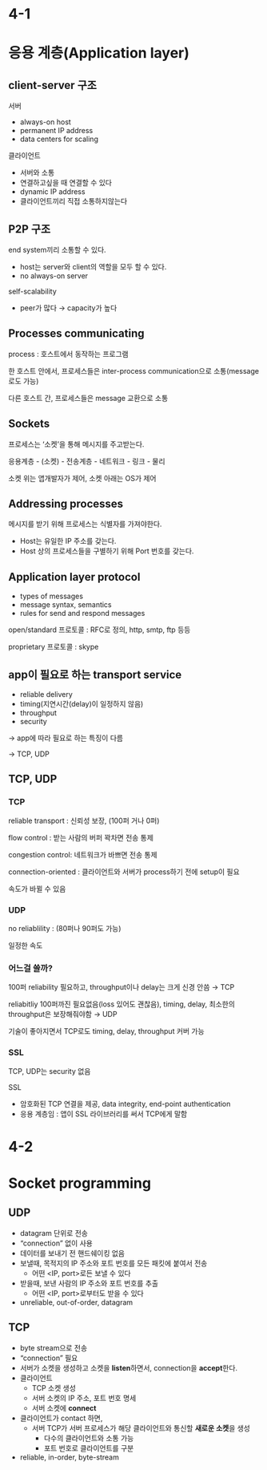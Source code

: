 # 4-1

# 응용 계층(Application layer)

## client-server 구조

서버

- always-on host
- permanent IP address
- data centers for scaling

클라이언트

- 서버와 소통
- 연결하고싶을 때 연결할 수 있다
- dynamic IP address
- 클라이언트끼리 직접 소통하지않는다

## P2P 구조

end system끼리 소통할 수 있다.

- host는 server와 client의 역할을 모두 할 수 있다.
- no always-on server

self-scalability

- peer가 많다 → capacity가 높다

## Processes communicating

process : 호스트에서 동작하는 프로그램

한 호스트 안에서, 프로세스들은 inter-process communication으로 소통(message로도 가능)

다른 호스트 간, 프로세스들은 message 교환으로 소통

## Sockets

프로세스는 ‘소켓’을 통해 메시지를 주고받는다.

응용계층 - (소켓) - 전송계층 - 네트워크 - 링크 - 물리

소켓 위는 앱개발자가 제어, 소켓 아래는 OS가 제어

## Addressing processes

메시지를 받기 위해 프로세스는 식별자를 가져야한다.

- Host는 유일한 IP 주소를 갖는다.
- Host 상의 프로세스들을 구별하기 위해 Port 번호를 갖는다.

## Application layer protocol

- types of messages
- message syntax, semantics
- rules for send and respond messages

open/standard 프로토콜 : RFC로 정의, http, smtp, ftp 등등

proprietary 프로토콜 : skype

## app이 필요로 하는 transport service

- reliable delivery
- timing(지연시간(delay)이 일정하지 않음)
- throughput
- security

→ app에 따라 필요로 하는 특징이 다름

→ TCP, UDP

## TCP, UDP

### TCP

reliable transport : 신뢰성 보장, (100퍼 거나 0퍼)

flow control : 받는 사람의 버퍼 꽉차면 전송 통제

congestion control: 네트워크가 바쁘면 전송 통제

connection-oriented : 클라이언트와 서버가 process하기 전에 setup이 필요

속도가 바뀔 수 있음

### UDP

no reliablility : (80퍼나 90퍼도 가능)

일정한 속도

### 어느걸 쓸까?

100퍼 reliability 필요하고, throughput이나 delay는 크게 신경 안씀 → TCP

reliabitliy 100퍼까진 필요없음(loss 있어도 괜찮음), timing, delay, 최소한의 throughput은 보장해줘야함 → UDP

기술이 좋아지면서 TCP로도 timing, delay, throughput 커버 가능

### SSL

TCP, UDP는 security 없음

SSL

- 암호화된 TCP 연결을 제공, data integrity, end-point authentication
- 응용 계층임 : 앱이 SSL 라이브러리를 써서 TCP에게 말함

# 4-2

# Socket programming

## UDP

- datagram 단위로 전송
- “connection” 없이 사용
- 데이터를 보내기 전 핸드쉐이킹 없음
- 보낼때, 목적지의 IP 주소와 포트 번호를 모든 패킷에 붙여서 전송
    - 어떤 <IP, port>로든 보낼 수 있다
- 받을때, 보낸 사람의 IP 주소와 포트 번호를 추출
    - 어떤 <IP, port>로부터도 받을 수 있다
- unreliable, out-of-order, datagram

## TCP

- byte stream으로 전송
- “connection” 필요
- 서버가 소켓을 생성하고 소켓을 **listen**하면서, connection을 **accept**한다.
- 클라이언트
    - TCP 소켓 생성
    - 서버 소켓의 IP 주소, 포트 번호 명세
    - 서버 소켓에 **connect**
- 클라이언트가 contact 하면,
    - 서버 TCP가 서버 프로세스가 해당 클라이언트와 통신할 **새로운 소켓**을 생성
        - 다수의 클라이언트와 소통 가능
        - 포트 번호로 클라이언트를 구분
- reliable, in-order, byte-stream
